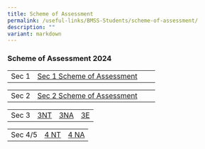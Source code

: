 ```yaml
---
title: Scheme of Assessment
permalink: /useful-links/BMSS-Students/scheme-of-assessment/
description: ""
variant: markdown
---
```

###  Scheme of Assessment 2024 

|  |  |  |  |
|---|---|---|---|
| Sec 1 | [Sec 1 Scheme of Assessment](/files/2024_BMSS_Scheme_of_Assessment___Sec_1.pdf) | | |


|  |  |  |  |
|---|---|---|---|
| Sec 2 | [Sec 2 Scheme of Assessment](/files/2024_BMSS_Scheme_of_Assessment___Sec_2.pdf) |  |  |


|  |  |  |  |
|---|---|---|---|
| Sec 3 | [3NT](/files/2024_BMSS_Scheme_of_Assessment___3NT.pdf) | [3NA](/files/2024_BMSS_Scheme_of_Assessment___3NA.pdf) | [3E](/files/2024_BMSS_Scheme_of_Assessment___3E.pdf) |


|  |  |  |  
|---|---|---|
| Sec 4/5 | [4 NT](/files/2024_BMSS_Scheme_of_Assessment___4NT.pdf) | [4 NA](/files/2024_BMSS_Scheme_of_Assessment___4NA.pdf) | [4E5N](/files/2024_BMSS_Scheme_of_Assessment___4E5N.pdf) |

